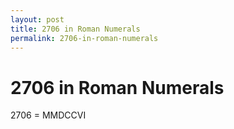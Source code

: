 ```yaml
---
layout: post
title: 2706 in Roman Numerals
permalink: 2706-in-roman-numerals
---
```


# 2706 in Roman Numerals

2706 = MMDCCVI
